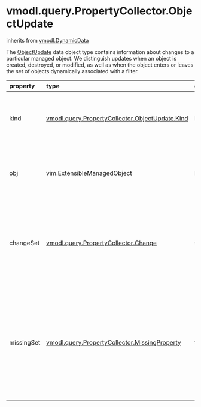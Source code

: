 vmodl.query.PropertyCollector.ObjectUpdate
==========================================
inherits from [vmodl.DynamicData](docs/vmodl.DynamicData.md)


The <a href="vmodl.query.PropertyCollector.ObjectUpdate.md">ObjectUpdate</a> data object type contains   information about changes to a particular managed object. We distinguish   updates when an object is created, destroyed, or modified, as well as   when the object enters or leaves the set of objects dynamically   associated with a filter.

| property | type | optional | priv | desc |
|:---------|:-----|:---------|:-----|:-----|
| kind | [vmodl.query.PropertyCollector.ObjectUpdate.Kind](vmodl.query.PropertyCollector.ObjectUpdate.Kind.md "vmodl.query.PropertyCollector.ObjectUpdate.Kind") | None | None | Kind of update that caused the filter to report a change. |
| obj | vim.ExtensibleManagedObject | None | None | Reference to the managed object to which this update applies. |
| changeSet | [vmodl.query.PropertyCollector.Change](vmodl.query.PropertyCollector.Change.md "vmodl.query.PropertyCollector.Change") | true | None | Optional set of changes to the object.  Present only if the "kind" is   either "modify" or "enter". |
| missingSet | [vmodl.query.PropertyCollector.MissingProperty](vmodl.query.PropertyCollector.MissingProperty.md "vmodl.query.PropertyCollector.MissingProperty") | true | None | Properties whose value could not be retrieved and their associated   faults.  Present only if the "kind" is either "modify" or "enter". |


